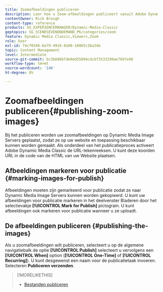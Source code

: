 ```yaml
---
title: Zoomafbeeldingen publiceren
description: Leer hoe u Zoom-afbeeldingen publiceert vanuit Adobe Dynamic Media Classic.
contentOwner: Rick Brough
content-type: reference
products: SG_EXPERIENCEMANAGER/Dynamic-Media-Classic
geptopics: SG_SCENESEVENONDEMAND_PK/categories/zoom
feature: Dynamic Media Classic,Viewers,Zoom
role: User
exl-id: 74cf0346-be79-4916-8a98-16865c3ba3de
topic: Content Management
level: Intermediate
source-git-commit: bc3b696bfde0ed55894cdcbf3533299ae7697e98
workflow-type: tm+mt
source-wordcount: '146'
ht-degree: 0%

---
```


# Zoomafbeeldingen publiceren{#publishing-zoom-images}

Bij het publiceren worden uw zoomafbeeldingen op Dynamic Media Image Servers geplaatst, zodat ze op uw website en toepassing beschikbaar kunnen worden gemaakt. Als onderdeel van het publicatieproces activeert Adobe Dynamic Media Classic de URL-tekenreeksen. U kunt deze koorden URL in de code van de HTML van uw Website plaatsen.

## Afbeeldingen markeren voor publicatie {#marking-images-for-publish}

Afbeeldingen moeten zijn gemarkeerd voor publicatie zodat ze naar Dynamic Media Image Servers kunnen worden gekopieerd. U kunt uw afbeeldingen voor publicatie markeren in het deelvenster Bladeren door het selectievakje **[!UICONTROL Mark for Publish]** pictogram. U kunt afbeeldingen ook markeren voor publicatie wanneer u ze uploadt.

## De afbeeldingen publiceren {#publishing-the-images}

Als u zoomafbeeldingen wilt publiceren, selecteert u op de algemene navigatiebalk de optie **[!UICONTROL Publish]** selecteert u vervolgens een **[!UICONTROL When]** option (**[!UICONTROL One-Time]** of **[!UICONTROL Recurring]**). U kunt desgewenst een naam voor de publicatietaak invoeren. Selecteren **Publiceren verzenden**.

>[!MORELIKETHIS]
>
>* [Bestanden publiceren](publishing-files.md#publishing_files)
